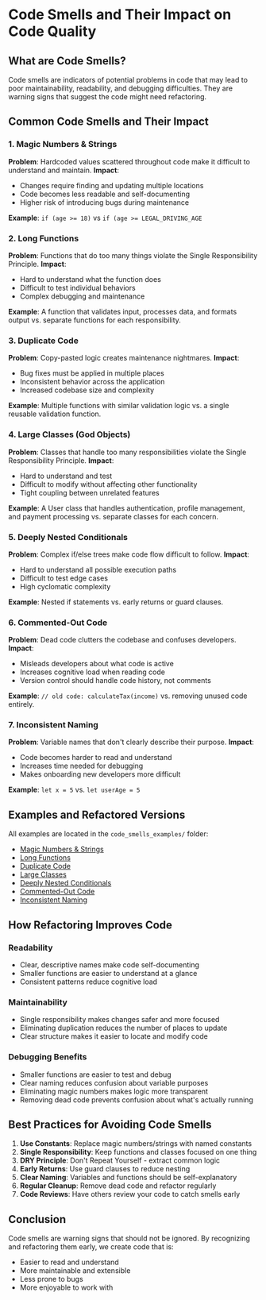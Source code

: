 # Code Smells and Their Impact on Code Quality

## What are Code Smells?

Code smells are indicators of potential problems in code that may lead to poor maintainability, readability, and debugging difficulties. They are warning signs that suggest the code might need refactoring.

## Common Code Smells and Their Impact

### 1. Magic Numbers & Strings
**Problem**: Hardcoded values scattered throughout code make it difficult to understand and maintain.
**Impact**: 
- Changes require finding and updating multiple locations
- Code becomes less readable and self-documenting
- Higher risk of introducing bugs during maintenance

**Example**: `if (age >= 18)` vs `if (age >= LEGAL_DRIVING_AGE`

### 2. Long Functions
**Problem**: Functions that do too many things violate the Single Responsibility Principle.
**Impact**:
- Hard to understand what the function does
- Difficult to test individual behaviors
- Complex debugging and maintenance

**Example**: A function that validates input, processes data, and formats output vs. separate functions for each responsibility.

### 3. Duplicate Code
**Problem**: Copy-pasted logic creates maintenance nightmares.
**Impact**:
- Bug fixes must be applied in multiple places
- Inconsistent behavior across the application
- Increased codebase size and complexity

**Example**: Multiple functions with similar validation logic vs. a single reusable validation function.

### 4. Large Classes (God Objects)
**Problem**: Classes that handle too many responsibilities violate the Single Responsibility Principle.
**Impact**:
- Hard to understand and test
- Difficult to modify without affecting other functionality
- Tight coupling between unrelated features

**Example**: A User class that handles authentication, profile management, and payment processing vs. separate classes for each concern.

### 5. Deeply Nested Conditionals
**Problem**: Complex if/else trees make code flow difficult to follow.
**Impact**:
- Hard to understand all possible execution paths
- Difficult to test edge cases
- High cyclomatic complexity

**Example**: Nested if statements vs. early returns or guard clauses.

### 6. Commented-Out Code
**Problem**: Dead code clutters the codebase and confuses developers.
**Impact**:
- Misleads developers about what code is active
- Increases cognitive load when reading code
- Version control should handle code history, not comments

**Example**: `// old code: calculateTax(income)` vs. removing unused code entirely.

### 7. Inconsistent Naming
**Problem**: Variable names that don't clearly describe their purpose.
**Impact**:
- Code becomes harder to read and understand
- Increases time needed for debugging
- Makes onboarding new developers more difficult

**Example**: `let x = 5` vs. `let userAge = 5`

## Examples and Refactored Versions

All examples are located in the `code_smells_examples/` folder:

- [Magic Numbers & Strings](code_smells_examples/01_magic_numbers.js)
- [Long Functions](code_smells_examples/02_long_functions.js)
- [Duplicate Code](code_smells_examples/03_duplicate_code.js)
- [Large Classes](code_smells_examples/04_large_classes.js)
- [Deeply Nested Conditionals](code_smells_examples/05_nested_conditionals.js)
- [Commented-Out Code](code_smells_examples/06_commented_code.js)
- [Inconsistent Naming](code_smells_examples/07_inconsistent_naming.js)

## How Refactoring Improves Code

### Readability
- Clear, descriptive names make code self-documenting
- Smaller functions are easier to understand at a glance
- Consistent patterns reduce cognitive load

### Maintainability
- Single responsibility makes changes safer and more focused
- Eliminating duplication reduces the number of places to update
- Clear structure makes it easier to locate and modify code

### Debugging Benefits
- Smaller functions are easier to test and debug
- Clear naming reduces confusion about variable purposes
- Eliminating magic numbers makes logic more transparent
- Removing dead code prevents confusion about what's actually running

## Best Practices for Avoiding Code Smells

1. **Use Constants**: Replace magic numbers/strings with named constants
2. **Single Responsibility**: Keep functions and classes focused on one thing
3. **DRY Principle**: Don't Repeat Yourself - extract common logic
4. **Early Returns**: Use guard clauses to reduce nesting
5. **Clear Naming**: Variables and functions should be self-explanatory
6. **Regular Cleanup**: Remove dead code and refactor regularly
7. **Code Reviews**: Have others review your code to catch smells early

## Conclusion

Code smells are warning signs that should not be ignored. By recognizing and refactoring them early, we create code that is:
- Easier to read and understand
- More maintainable and extensible
- Less prone to bugs
- More enjoyable to work with
